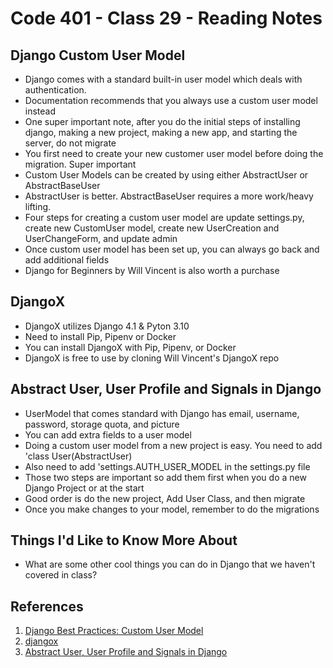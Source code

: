 # Code 401 - Class 29 - Reading Notes

## Django Custom User Model

- Django comes with a standard built-in user model which deals with authentication.
- Documentation recommends that you always use a custom user model instead
- One super important note, after you do the initial steps of installing django, making a new project, making a new app, and starting the server, do not migrate
- You first need to create your new customer user model before doing the migration. Super important
- Custom User Models can be created by using either AbstractUser or AbstractBaseUser
- AbstractUser is better. AbstractBaseUser requires a more work/heavy lifting.
- Four steps for creating a custom user model are update settings.py, create new CustomUser model, create new UserCreation and UserChangeForm, and update admin
- Once custom user model has been set up, you can always go back and add additional fields
- Django for Beginners by Will Vincent is also worth a purchase

## DjangoX

- DjangoX utilizes Django 4.1 & Pyton 3.10
- Need to install Pip, Pipenv or Docker
- You can install DjangoX with Pip, Pipenv, or Docker
- DjangoX is free to use by cloning Will Vincent's DjangoX repo

## Abstract User, User Profile and Signals in Django

- UserModel that comes standard with Django has email, username, password, storage quota, and picture
- You can add extra fields to a user model
-  Doing a custom user model from a new project is easy. You need to add 'class User(AbstractUser)
- Also need to add 'settings.AUTH_USER_MODEL in the settings.py file
- Those two steps are important so add them first when you do a new Django Project or at the start 
- Good order is do the new project, Add User Class, and then migrate
- Once you make changes to your model, remember to do the migrations

## Things I'd Like to Know More About

- What are some other cool things you can do in Django that we haven't covered in class? 


## References

1. [Django Best Practices: Custom User Model](https://learndjango.com/tutorials/django-custom-user-model)
2. [djangox](https://github.com/wsvincent/djangox)
3. [Abstract User, User Profile and Signals in Django](https://www.youtube.com/watch?v=EudKs1HPUfE&ab_channel=DjangoLessons)
